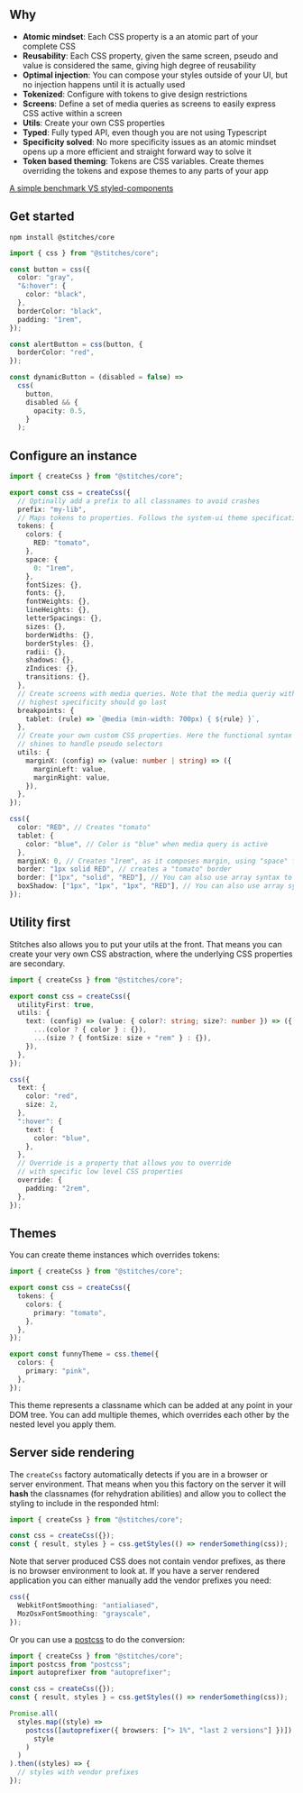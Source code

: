 ## Why

- **Atomic mindset**: Each CSS property is a an atomic part of your complete CSS
- **Reusability**: Each CSS property, given the same screen, pseudo and value is considered the same, giving high degree of reusability
- **Optimal injection**: You can compose your styles outside of your UI, but no injection happens until it is actually used
- **Tokenized**: Configure with tokens to give design restrictions
- **Screens**: Define a set of media queries as screens to easily express CSS active within a screen
- **Utils**: Create your own CSS properties
- **Typed**: Fully typed API, even though you are not using Typescript
- **Specificity solved**: No more specificity issues as an atomic mindset opens up a more efficient and straight forward way to solve it
- **Token based theming**: Tokens are CSS variables. Create themes overriding the tokens and expose themes to any parts of your app

[A simple benchmark VS styled-components](https://codesandbox.io/s/benchmark-stitches-vs-styled-components-xi7qh?file=/src/App.js)

## Get started

`npm install @stitches/core`

```ts
import { css } from "@stitches/core";

const button = css({
  color: "gray",
  "&:hover": {
    color: "black",
  },
  borderColor: "black",
  padding: "1rem",
});

const alertButton = css(button, {
  borderColor: "red",
});

const dynamicButton = (disabled = false) =>
  css(
    button,
    disabled && {
      opacity: 0.5,
    }
  );
```

## Configure an instance

```ts
import { createCss } from "@stitches/core";

export const css = createCss({
  // Optinally add a prefix to all classnames to avoid crashes
  prefix: "my-lib",
  // Maps tokens to properties. Follows the system-ui theme specification: https://system-ui.com/theme
  tokens: {
    colors: {
      RED: "tomato",
    },
    space: {
      0: "1rem",
    },
    fontSizes: {},
    fonts: {},
    fontWeights: {},
    lineHeights: {},
    letterSpacings: {},
    sizes: {},
    borderWidths: {},
    borderStyles: {},
    radii: {},
    shadows: {},
    zIndices: {},
    transitions: {},
  },
  // Create screens with media queries. Note that the media queriy with the
  // highest specificity should go last
  breakpoints: {
    tablet: (rule) => `@media (min-width: 700px) { ${rule} }`,
  },
  // Create your own custom CSS properties. Here the functional syntax
  // shines to handle pseudo selectors
  utils: {
    marginX: (config) => (value: number | string) => ({
      marginLeft: value,
      marginRight: value,
    }),
  },
});

css({
  color: "RED", // Creates "tomato"
  tablet: {
    color: "blue", // Color is "blue" when media query is active
  },
  marginX: 0, // Creates "1rem", as it composes margin, using "space" from tokens
  border: "1px solid RED", // creates a "tomato" border
  border: ["1px", "solid", "RED"], // You can also use array syntax to get typing
  boxShadow: ["1px", "1px", "1px", "RED"], // You can also use array syntax with shadow
});
```

## Utility first

Stitches also allows you to put your utils at the front. That means you can create your very own CSS abstraction, where the underlying CSS properties are secondary.

```ts
import { createCss } from "@stitches/core";

export const css = createCss({
  utilityFirst: true,
  utils: {
    text: (config) => (value: { color?: string; size?: number }) => ({
      ...(color ? { color } : {}),
      ...(size ? { fontSize: size + "rem" } : {}),
    }),
  },
});

css({
  text: {
    color: "red",
    size: 2,
  },
  ":hover": {
    text: {
      color: "blue",
    },
  },
  // Override is a property that allows you to override
  // with specific low level CSS properties
  override: {
    padding: "2rem",
  },
});
```

## Themes

You can create theme instances which overrides tokens:

```ts
import { createCss } from "@stitches/core";

export const css = createCss({
  tokens: {
    colors: {
      primary: "tomato",
    },
  },
});

export const funnyTheme = css.theme({
  colors: {
    primary: "pink",
  },
});
```

This theme represents a classname which can be added at any point in your DOM tree. You can add multiple themes, which overrides each other by the nested level you apply them.

## Server side rendering

The `createCss` factory automatically detects if you are in a browser or server environment. That means when you this factory on the server it will **hash** the classnames (for rehydration abilities) and allow you to collect the styling to include in the responded html:

```ts
import { createCss } from "@stitches/core";

const css = createCss({});
const { result, styles } = css.getStyles(() => renderSomething(css));
```

Note that server produced CSS does not contain vendor prefixes, as there is no browser environment to look at. If you have a server rendered application you can either manually add the vendor prefixes you need:

```ts
css({
  WebkitFontSmoothing: "antialiased",
  MozOsxFontSmoothing: "grayscale",
});
```

Or you can use a [postcss](https://www.npmjs.com/package/postcss) to do the conversion:

```ts
import { createCss } from "@stitches/core";
import postcss from "postcss";
import autoprefixer from "autoprefixer";

const css = createCss({});
const { result, styles } = css.getStyles(() => renderSomething(css));

Promise.all(
  styles.map((style) =>
    postcss([autoprefixer({ browsers: ["> 1%", "last 2 versions"] })]).process(
      style
    )
  )
).then((styles) => {
  // styles with vendor prefixes
});
```
